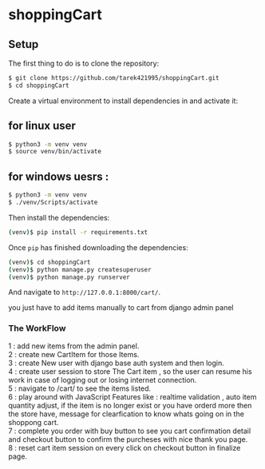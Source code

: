 # shoppingCart

## Setup

The first thing to do is to clone the repository:

```sh
$ git clone https://github.com/tarek421995/shoppingCart.git
$ cd shoppingCart
```

Create a virtual environment to install dependencies in and activate it:

## for linux user
```sh
$ python3 -m venv venv
$ source venv/bin/activate
```

## for windows uesrs :
```sh
$ python3 -m venv venv
$ ./venv/Scripts/activate
```

Then install the dependencies:

```sh
(venv)$ pip install -r requirements.txt
```

Once `pip` has finished downloading the dependencies:
```sh
(venv)$ cd shoppingCart
(venv)$ python manage.py createsuperuser 
(venv)$ python manage.py runserver
```
And navigate to `http://127.0.0.1:8000/cart/`.

you just have to add items manually to cart from django admin panel 

### The WorkFlow 
1 : add new items from the admin panel. <br />
2 : create new CartItem for those Items. <br />
3 : create New user with django base auth system and then login. <br />
4 : create user session to store The Cart item , so the user can resume his work in case of logging out or losing internet connection. <br />
5 : navigate to /cart/ to see the items listed. <br />
6 : play around with JavaScript Features like : realtime validation , auto item quantity adjust,
    if the item is no longer exist or you have orderd more then the store have,
    message for clearfication to know whats going on in the shoppong cart. <br />
7 : complete you order with buy button to see you cart confirmation detail and checkout button to confirm the purcheses with nice thank you page. <br />
8 : reset cart item session on every click on checkout button in finalize page. <br />
    
    
    

